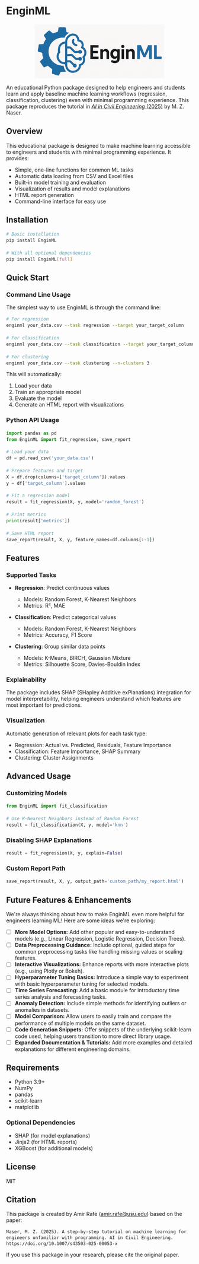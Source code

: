 # EnginML

<p align="center">
  <img src="https://raw.githubusercontent.com/pozapas/EnginML/master/logo.png" alt="EnginML Logo" width="350"/>
</p>

An educational Python package designed to help engineers and students learn and apply baseline machine learning workflows (regression, classification, clustering) even with minimal programming experience. This package reproduces the tutorial in [*AI in Civil Engineering* (2025)](https://doi.org/10.1007/s43503-025-00053-x) by M. Z. Naser.

## Overview

This educational package is designed to make machine learning accessible to engineers and students with minimal programming experience. It provides:

- Simple, one-line functions for common ML tasks
- Automatic data loading from CSV and Excel files
- Built-in model training and evaluation
- Visualization of results and model explanations
- HTML report generation
- Command-line interface for easy use

## Installation

```bash
# Basic installation
pip install EnginML

# With all optional dependencies
pip install EnginML[full]
```

## Quick Start

### Command Line Usage

The simplest way to use EnginML is through the command line:

```bash
# For regression
enginml your_data.csv --task regression --target your_target_column

# For classification
enginml your_data.csv --task classification --target your_target_column

# For clustering
enginml your_data.csv --task clustering --n-clusters 3
```

This will automatically:

1. Load your data
2. Train an appropriate model
3. Evaluate the model
4. Generate an HTML report with visualizations

### Python API Usage

```python
import pandas as pd
from EnginML import fit_regression, save_report

# Load your data
df = pd.read_csv('your_data.csv')

# Prepare features and target
X = df.drop(columns=['target_column']).values
y = df['target_column'].values

# Fit a regression model
result = fit_regression(X, y, model='random_forest')

# Print metrics
print(result['metrics'])

# Save HTML report
save_report(result, X, y, feature_names=df.columns[:-1])
```

## Features

### Supported Tasks

- **Regression**: Predict continuous values

  - Models: Random Forest, K-Nearest Neighbors
  - Metrics: R², MAE
- **Classification**: Predict categorical values

  - Models: Random Forest, K-Nearest Neighbors
  - Metrics: Accuracy, F1 Score
- **Clustering**: Group similar data points

  - Models: K-Means, BIRCH, Gaussian Mixture
  - Metrics: Silhouette Score, Davies-Bouldin Index

### Explainability

The package includes SHAP (SHapley Additive exPlanations) integration for model interpretability, helping engineers understand which features are most important for predictions.

### Visualization

Automatic generation of relevant plots for each task type:

- Regression: Actual vs. Predicted, Residuals, Feature Importance
- Classification: Feature Importance, SHAP Summary
- Clustering: Cluster Assignments

## Advanced Usage

### Customizing Models

```python
from EnginML import fit_classification

# Use K-Nearest Neighbors instead of Random Forest
result = fit_classification(X, y, model='knn')
```

### Disabling SHAP Explanations

```python
result = fit_regression(X, y, explain=False)
```

### Custom Report Path

```python
save_report(result, X, y, output_path='custom_path/my_report.html')
```

## Future Features & Enhancements

We're always thinking about how to make EnginML even more helpful for engineers learning ML! Here are some ideas we're exploring:

- [ ] **More Model Options:** Add other popular and easy-to-understand models (e.g., Linear Regression, Logistic Regression, Decision Trees).
- [ ] **Data Preprocessing Guidance:** Include optional, guided steps for common preprocessing tasks like handling missing values or scaling features.
- [ ] **Interactive Visualizations:** Enhance reports with more interactive plots (e.g., using Plotly or Bokeh).
- [ ] **Hyperparameter Tuning Basics:** Introduce a simple way to experiment with basic hyperparameter tuning for selected models.
- [ ] **Time Series Forecasting:** Add a basic module for introductory time series analysis and forecasting tasks.
- [ ] **Anomaly Detection:** Include simple methods for identifying outliers or anomalies in datasets.
- [ ] **Model Comparison:** Allow users to easily train and compare the performance of multiple models on the same dataset.
- [ ] **Code Generation Snippets:** Offer snippets of the underlying scikit-learn code used, helping users transition to more direct library usage.
- [ ] **Expanded Documentation & Tutorials:** Add more examples and detailed explanations for different engineering domains.

## Requirements

- Python 3.9+
- NumPy
- pandas
- scikit-learn
- matplotlib

### Optional Dependencies

- SHAP (for model explanations)
- Jinja2 (for HTML reports)
- XGBoost (for additional models)

## License

MIT

## Citation

This package is created by Amir Rafe (amir.rafe@usu.edu) based on the paper:

```
Naser, M. Z. (2025). A step-by-step tutorial on machine learning for engineers unfamiliar with programming. AI in Civil Engineering. https://doi.org/10.1007/s43503-025-00053-x
```

If you use this package in your research, please cite the original paper.
